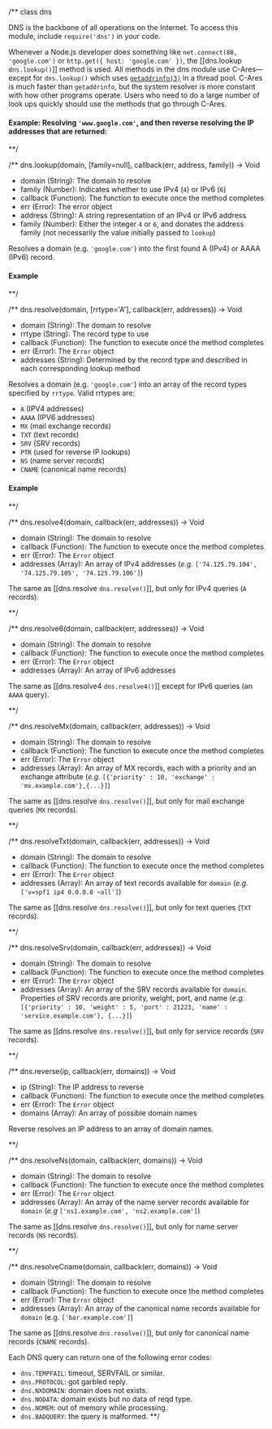 /**
class dns

DNS is the backbone of all operations on the Internet. To access this module, include `require('dns')` in your code.

Whenever a Node.js developer does something like `net.connect(80, 'google.com')` or `http.get({ host: 'google.com' })`, the [[dns.lookup `dns.lookup()`]] method is used.  All methods in the dns module use C-Ares&mdash;except for `dns.lookup()` which uses [`getaddrinfo(3)`](http://www.kernel.org/doc/man-pages/online/pages/man3/getaddrinfo.3.html) in a thread pool. C-Ares is much faster than `getaddrinfo`, but the system resolver is more constant with how other programs operate. Users who need to do a large number of look ups quickly should use the methods that go through C-Ares.

#### Example: Resolving `'www.google.com'`, and then reverse resolving the IP addresses that are returned:

<script src='http://snippets.c9.io/github.com/c9/nodemanual.org-examples/nodejs_ref_guide/dns/dns.js?linestart=3&lineend=0&showlines=false' defer='defer'></script>

**/

/**
dns.lookup(domain, [family=null], callback(err, address, family)) -> Void
- domain (String): The domain to resolve
- family (Number): Indicates whether to use IPv4 (`4`) or IPv6 (`6`)
- callback (Function): The function to execute once the method completes
- err (Error): The error object
- address (String): A string representation of an IPv4 or IPv6 address
- family (Number): Either the integer `4` or `6`, and donates the address family (not necessarily the value initially passed to `lookup`)

Resolves a domain (e.g. `'google.com'`) into the first found A (IPv4) or AAAA (IPv6) record.

#### Example

<script src='http://snippets.c9.io/github.com/c9/nodemanual.org-examples/nodejs_ref_guide/dns/dns.lookup.js?linestart=3&lineend=0&showlines=false' defer='defer'></script>

**/ 


/**
dns.resolve(domain, [rrtype='A'], callback(err, addresses)) -> Void
- domain (String): The domain to resolve
- rrtype (String): The record type to use
- callback (Function):  The function to execute once the method completes
- err (Error): The `Error` object
- addresses (String): Determined by the record type and described in each corresponding lookup method

Resolves a domain (e.g. `'google.com'`) into an array of the record types specified by `rrtype`. Valid rrtypes are:

* `A` (IPV4 addresses)
* `AAAA` (IPV6 addresses)
* `MX` (mail exchange records)
* `TXT` (text records)
* `SRV` (SRV records)
* `PTR` (used for reverse IP lookups)
* `NS` (name server records)
* `CNAME` (canonical name records)

#### Example

<script src='http://snippets.c9.io/github.com/c9/nodemanual.org-examples/nodejs_ref_guide/dns/dns.resolve.js?linestart=3&lineend=0&showlines=false' defer='defer'></script>

**/ 


/**
dns.resolve4(domain, callback(err, addresses)) -> Void
- domain (String): The domain to resolve
- callback (Function): The function to execute once the method completes
- err (Error): The `Error` object
- addresses (Array): An array of IPv4 addresses (_e.g._ `['74.125.79.104', '74.125.79.105', '74.125.79.106']`)

The same as [[dns.resolve `dns.resolve()`]], but only for IPv4 queries (`A` records).

**/ 


/**
dns.resolve6(domain, callback(err, addresses)) -> Void
- domain (String): The domain to resolve
- callback (Function): The function to execute once the method completes
- err (Error): The `Error` object
- addresses (Array): An array of IPv6 addresses

The same as [[dns.resolve4 `dns.resolve4()`]] except for IPv6 queries (an `AAAA` query).


**/ 


/**
dns.resolveMx(domain, callback(err, addresses)) -> Void
- domain (String): The domain to resolve
- callback (Function): The function to execute once the method completes
- err (Error): The `Error` object
- addresses (Array): An array of MX records, each with a priority and an exchange attribute (_e.g._ `[{'priority' : 10, 'exchange' : 'mx.example.com'},{...}]`)

The same as [[dns.resolve `dns.resolve()`]], but only for mail exchange queries (`MX` records).


**/ 


/**
dns.resolveTxt(domain, callback(err, addresses)) -> Void
- domain (String): The domain to resolve
- callback (Function): The function to execute once the method completes
- err (Error): The `Error` object
- addresses (Array): An array of text records available for `domain` (_e.g._ `['v=spf1 ip4 0.0.0.0 ~all']`)

The same as [[dns.resolve `dns.resolve()`]], but only for text queries (`TXT` records).

**/ 


/**
dns.resolveSrv(domain, callback(err, addresses)) -> Void
- domain (String): The domain to resolve
- callback (Function): The function to execute once the method completes
- err (Error): The `Error` object
- addresses (Array): An array of the SRV records available for `domain`. Properties of SRV records are priority, weight, port, and name (_e.g._ `[{'priority' : 10, 'weight' : 5, 'port' : 21223, 'name' : 'service.example.com'}, {...}]`)

The same as [[dns.resolve `dns.resolve()`]], but only for service records (`SRV` records).


**/ 


/**
dns.reverse(ip, callback(err, domains)) -> Void
- ip (String): The IP address to reverse
- callback (Function):  The function to execute once the method completes
- err (Error): The `Error` object
- domains (Array): An array of possible domain names

Reverse resolves an IP address to an array of domain names.

**/ 


/**
dns.resolveNs(domain, callback(err, domains)) -> Void
- domain (String): The domain to resolve
- callback (Function): The function to execute once the method completes
- err (Error): The `Error` object
- addresses (Array): An array of the name server records available for `domain` (_e.g_ `['ns1.example.com', 'ns2.example.com']`)

The same as [[dns.resolve `dns.resolve()`]], but only for name server records (`NS` records).

**/ 


/**
dns.resolveCname(domain, callback(err, domains)) -> Void
- domain (String): The domain to resolve
- callback (Function): The function to execute once the method completes
- err (Error): The `Error` object
- addresses (Array): An array of the canonical name records available for `domain` (e.g. `['bar.example.com']`)

The same as [[dns.resolve `dns.resolve()`]], but only for canonical name records (`CNAME` records).

Each DNS query can return one of the following error codes:

- `dns.TEMPFAIL`: timeout, SERVFAIL or similar.
- `dns.PROTOCOL`: got garbled reply.
- `dns.NXDOMAIN`: domain does not exists.
- `dns.NODATA`: domain exists but no data of reqd type.
- `dns.NOMEM`: out of memory while processing.
- `dns.BADQUERY`: the query is malformed.
**/ 

